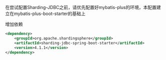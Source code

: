 在尝试配置Sharding-JDBC之前，请优先配置好mybatis-plus的环境，本配置建立在mybatis-plus-boot-starter的基础上

增加依赖

```xml
<dependency>
    <groupId>org.apache.shardingsphere</groupId>
    <artifactId>sharding-jdbc-spring-boot-starter</artifactId>
    <version>4.1.1</version>
</dependency>
```

